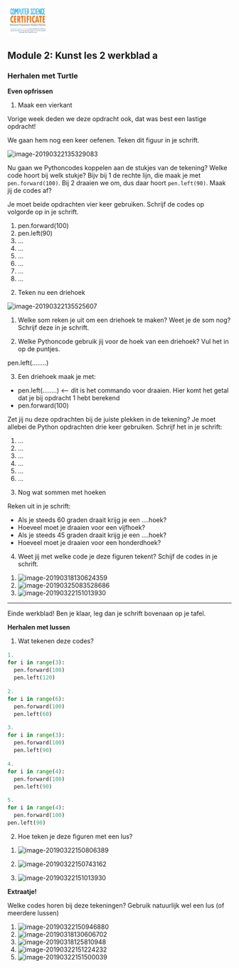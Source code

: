 <img src="../../img/Logo cs-certificate.jpg" style="zoom:9%">

## Module 2:  Kunst les 2 werkblad a

### Herhalen met Turtle

**Even opfrissen**

1) Maak een vierkant

Vorige week deden we deze opdracht ook, dat was best een lastige opdracht!

We gaan hem nog een keer oefenen. Teken dit figuur in je schrift.

![image-20190322135329083](../../img/image-20190322135329083.png)

Nu gaan we Pythoncodes koppelen aan de stukjes van de tekening? Welke code hoort bij welk stukje? Bijv bij 1 de rechte lijn, die maak je met `pen.forward(100)`. Bij 2 draaien we om, dus daar hoort `pen.left(90)`. Maak jij de codes af?

Je moet beide opdrachten vier keer gebruiken. Schrijf de codes op volgorde op in je schrift. 

1. pen.forward(100) 
2. pen.left(90) 
3. ...
4. ...
5. ...
6. ...
7. ...
8. ...

2) Teken nu een driehoek

![image-20190322135525607](../../img/image-20190322135525607.png)

1. Welke som reken je uit om een driehoek te maken? Weet je de som nog? Schrijf deze in je schrift.

2. Welke Pythoncode gebruik jij voor de hoek van een driehoek? Vul het in op de puntjes.

pen.left(……..)

3. Een driehoek maak je met:

- pen.left(……..) <— dit is het commando voor draaien. Hier komt het getal dat je bij opdracht 1 hebt berekend
- pen.forward(100)

Zet jij nu deze opdrachten bij de juiste plekken in de tekening? Je moet allebei de Python opdrachten drie keer gebruiken. Schrijf het in je schrift:

1. ...
2. ...
3. ...
4. ...
5. ...
6. ...

3) Nog wat sommen met hoeken

Reken uit in je schrift: 

* Als je steeds 60 graden draait krijg je een ….hoek?
* Hoeveel moet je draaien voor een vijfhoek?
* Als je steeds 45 graden draait krijg je een ….hoek?
* Hoeveel moet je draaien voor een honderdhoek?

4) Weet jij met welke code je deze figuren tekent? Schijf de codes in je schrift.

1. ![image-20190318130624359](../../img/image-20190318130624359.png)
2. ![image-20190325083528686](../../img/image-20190325083528686.png)
3. ![image-20190322151013930](../../img/image-20190322151013930.png)

------

Einde werkblad! Ben je klaar, leg dan je schrift bovenaan op je tafel.

 <div style="page-break-after: always;"></div>

**Herhalen met lussen**

1) Wat tekenen deze codes?

```python
1.
for i in range(3):
  pen.forward(100)
  pen.left(120)
```

```python
2.
for i in range(6):
  pen.forward(100)
  pen.left(60)
```
```python
3.
for i in range(3):
  pen.forward(100)
  pen.left(90)
```

```python
4.
for i in range(4):
  pen.forward(100)
  pen.left(90)
```

```python
5.
for i in range(4):
  pen.forward(100)
pen.left(90)
```

2) Hoe teken je deze figuren met een lus?

1. ![image-20190322150806389](../../img/image-20190322150806389.png)

2. ![image-20190322150743162](../../img/image-20190322150743162.png)

3. ![image-20190322151013930](../../img/image-20190322151013930.png)

**Extraatje!**

Welke codes horen bij deze tekeningen? Gebruik natuurlijk wel een lus (of meerdere lussen)

1.   ![image-20190322150946880](../../img/image-20190322150946880.png)
2.   ![image-20190318130606702](../../img/image-20190318130606702.png)
3.   ![image-20190318125810948](../../img/image-20190318125810948.png)
4.   ![image-20190322151224232](../../img/image-20190322151224232.png)
5.   ![image-20190322151500039](../../img/image-20190322151500039.png)